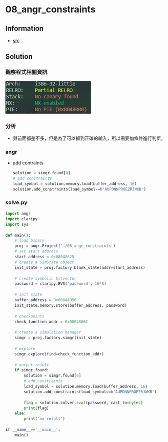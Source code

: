 # 08_angr_constraints

## Information

- [src](https://github.com/jakespringer/angr_ctf)

## Solution

### 觀察程式相關資訊

![](image/1.png)

### 分析

- 與前面都差不多，但是為了可以抓到正確的輸入，所以需要加條件進行判斷。

### angr

- add contraints
    ```py
    solution = simgr.found[0]
    # add constraints
    load_symbol = solution.memory.load(buffer_address, 16)
    solution.add_constraints(load_symbol==b'AUPDNNPROEZRJWKB')
    ```

### solve.py
```py
import angr
import claripy
import sys

def main():
    # load binary
    proj = angr.Project('./08_angr_constraints')
    # set start address
    start_address = 0x08048625
    # create a SimState object
    init_state = proj.factory.blank_state(addr=start_address)

    # create symbolic bitvector
    password = claripy.BVS('password', 16*8)
    
    # init state
    buffer_address = 0x0804A050
    init_state.memory.store(buffer_address, password)

    # checkpoints
    check_function_addr = 0x0804866C
    
    # create a simulation manager
    simgr = proj.factory.simgr(init_state)

    # explore
    simgr.explore(find=check_function_addr)

    # output result
    if simgr.found:
        solution = simgr.found[0]
        # add constraints
        load_symbol = solution.memory.load(buffer_address, 16)
        solution.add_constraints(load_symbol==b'AUPDNNPROEZRJWKB')
        
        flag = solution.solver.eval(password, cast_to=bytes)
        print(flag)
    else:
        print('no result')

if __name__=='__main__':
    main()
```